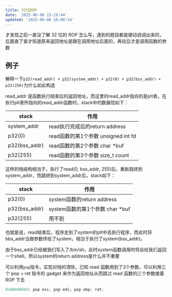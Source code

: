 ```yaml
---
title: 32位ROP
date: '2025-06-06 15:29:44'
updated: '2025-06-06 16:00:54'
---
```

才发现之前一直没了解 32 位的 ROP 怎么写，遇到的题目都是硬动调调出来的，后面查了查才知道原来返回地址是跟在调用地址后面的，再往后才是调用函数的参数

## 例子
解释一下`p32(read_addr) + p32(system_addr) + p32(0) + p32(bss_addr) + p32(256)`为什么如此构造

read_addr 是函数执行结束后的返回地址，而这里的read_addr指向的是plt表，在执行plt表所指向的read_addr函数时，stack中的数展现如下：

| stack | 作用 |
| --- | --- |
| system_addr | read执行完成后的return address |
| p32(0) | read函数的第1个参数 unsigned int fd |
| p32(bss_addr) | read函数的第2个参数 char *buf |
| p32(255) | read函数的第3个参数 size_t count |


这样的栈结构相当于，执行了read(0, bss_addr, 255)后，重新跳转到system_addr，而跳转到system_addr后，stack如下：

| stack | 作用 |
| --- | --- |
| p32(0) | system函数的return address |
| p32(bss_addr) | system函数的第1个参数 char *buf |
| p32(255) | 用不到 |


也就是说，read结束后，程序走到了system的plt中去执行程序，而此时将bbs_addr当做参数传给了system，相当于执行了system(bss_addr)。

由于bss_addr已经被我们写入了/bin/sh，此时system函数调用时将会给我们返回一个shell，所以system的return address是什么并不重要

可以利用`pop`指令，实现对栈的清除，已知 read 函数用到了3个参数，可以利用三个 pop + ret 指令的 gadget 来作为返回地址从而跳过 read 函数的三个参数接着 ROP 下去

```python
0x080486b9: pop esi; pop edi; pop ebp; ret;
```

